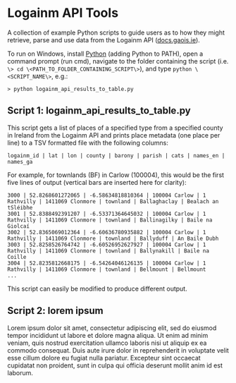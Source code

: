 # Logainm API Tools

A collection of example Python scripts to guide users as to how they might retrieve, parse and use data from the Logainm API ([docs.gaois.ie](https://docs.gaois.ie/en/data/getting-started)).

To run on Windows, install [Python](https://www.python.org/) (adding Python to PATH), open a command prompt (run cmd), navigate to the folder containing the script (i.e. `\> cd \<PATH_TO_FOLDER_CONTAINING_SCRIPT\>`), and type `python \<SCRIPT_NAME\>`, e.g.:

```
> python logainm_api_results_to_table.py
```

## Script 1: logainm_api_results_to_table.py

This script gets a list of places of a specified type from a specified county in Ireland from the Logainm API and prints place metadata (one place per line) to a TSV formatted file with the following columns:

```
logainm_id | lat | lon | county | barony | parish | cats | names_en | names_ga
```

For example, for townlands (BF) in Carlow (100004), this would be the first five lines of output (vertical bars are inserted here for clarity):

```
3000 | 52.8268601272065 | -6.58634818810364 | 100004 Carlow | 1 Rathvilly | 1411069 Clonmore | townland | Ballaghaclay | Bealach an tSléibhe  
3001 | 52.8388492391207 | -6.53371364645032 | 100004 Carlow | 1 Rathvilly | 1411069 Clonmore | townland | Ballinagilky | Baile na Giolcaí  
3002 | 52.8365069012364 | -6.60636780935882 | 100004 Carlow | 1 Rathvilly | 1411069 Clonmore | townland | Ballyduff | An Baile Dubh  
3003 | 52.8258526764742 | -6.60526952627927 | 100004 Carlow | 1 Rathvilly | 1411069 Clonmore | townland | Ballynakill | Baile na Coille  
3004 | 52.8235812668175 | -6.54264046126135 | 100004 Carlow | 1 Rathvilly | 1411069 Clonmore | townland | Bellmount | Bellmount  
...
```

This script can easily be modified to produce different output.

## Script 2: lorem ipsum

Lorem ipsum dolor sit amet, consectetur adipiscing elit, sed do eiusmod tempor incididunt ut labore et dolore magna aliqua. Ut enim ad minim veniam, quis nostrud exercitation ullamco laboris nisi ut aliquip ex ea commodo consequat. Duis aute irure dolor in reprehenderit in voluptate velit esse cillum dolore eu fugiat nulla pariatur. Excepteur sint occaecat cupidatat non proident, sunt in culpa qui officia deserunt mollit anim id est laborum.
